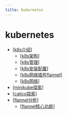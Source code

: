 ```yaml
---
title: Kubernetes
---
```


# kubernetes

- [[k8s介绍]]
  - [[k8s架构]]
  - [[k8s管理]]
  - [[k8s安装配置]]
  - [[k8s网络插件flannel]]
  - [[k8s网络]]
- [[minikube探索]]
- [[calico探索]]
- [[flannel分析]]
  - [[flannel核心功能]]

[//begin]: # "Autogenerated link references for markdown compatibility"
[k8s介绍]: k8s介绍.md "k8s 介绍"
[k8s架构]: k8s架构.md "k8s 架构"
[k8s管理]: k8s管理.md "k8s 管理"
[k8s安装配置]: k8s安装配置.md "k8s 安装配置"
[k8s网络插件flannel]: k8s网络插件flannel.md "k8s网络插件flannel"
[k8s网络]: k8s网络.md "k8s网络"
[minikube探索]: minikube探索.md "minikube 探索"
[calico探索]: calico探索.md "calico 探索"
[flannel分析]: flannel分析.md "flannel 分析"
[flannel核心功能]: flannel核心功能.md "flannel 核心功能"
[//end]: # "Autogenerated link references"
